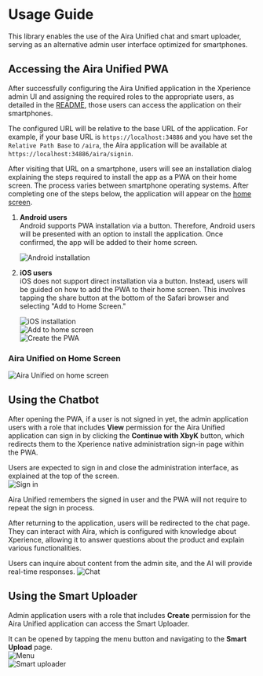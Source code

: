 # Usage Guide

This library enables the use of the Aira Unified chat and smart uploader, serving as an alternative admin user interface optimized for smartphones.

## Accessing the Aira Unified PWA

After successfully configuring the Aira Unified application in the Xperience admin UI and assigning the required roles to the appropriate users, as detailed in the [README](../README.md), those users can access the application on their smartphones.

The configured URL will be relative to the base URL of the application. For example, if your base URL is `https://localhost:34886` and you have set the `Relative Path Base` to `/aira`, the Aira application will be available at `https://localhost:34886/aira/signin`.

After visiting that URL on a smartphone, users will see an installation dialog explaining the steps required to install the app as a PWA on their home screen. The process varies between smartphone operating systems. After completing one of the steps below, the application will appear on the [home screen](#aira-unified-on-home-screen).

1. **Android users**  
   Android supports PWA installation via a button. Therefore, Android users will be presented with an option to install the application. Once confirmed, the app will be added to their home screen.

   ![Android installation](/images/AiraUnifiedInstallationDialogAndroid.png)

2. **iOS users**  
   iOS does not support direct installation via a button. Instead, users will be guided on how to add the PWA to their home screen. This involves tapping the share button at the bottom of the Safari browser and selecting "Add to Home Screen."

   ![iOS installation](/images/AiraUnifiedInstallationDialogIOS.jpg)  
   ![Add to home screen](/images/AiraUnifiedAddToHomeScreen.jpg)  
   ![Create the PWA](/images/AiraUnifiedCreatePWA.jpg)  

### Aira Unified on Home Screen
![Aira Unified on home screen](/images/AiraUnifiedOnHomeScreen.jpg)

## Using the Chatbot

After opening the PWA, if a user is not signed in yet, the admin application users with a role that includes **View** permission for the Aira Unified application can sign in by clicking the **Continue with XbyK** button, which redirects them to the Xperience native administration sign-in page within the PWA.

Users are expected to sign in and close the administration interface, as explained at the top of the screen.  
![Sign in](/images/AiraUnifiedSignIn.jpg)

Aira Unified remembers the signed in user and the PWA will not require to repeat the sign in process.

After returning to the application, users will be redirected to the chat page.
They can interact with Aira, which is configured with knowledge about Xperience, allowing it to answer questions about the product and explain various functionalities.

Users can inquire about content from the admin site, and the AI will provide real-time responses.
![Chat](/images/AiraUnifiedChat.jpg)

## Using the Smart Uploader

Admin application users with a role that includes **Create** permission for the Aira Unified application can access the Smart Uploader.

It can be opened by tapping the menu button and navigating to the **Smart Upload** page.  
![Menu](/images/AiraUnifiedNavigation.jpg)  
![Smart uploader](/images/SmartAssetUploader.jpg)
